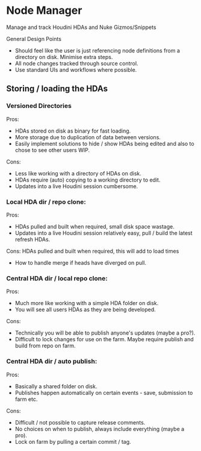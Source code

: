 # Node Manager
Manage and track Houdini HDAs and Nuke Gizmos/Snippets

General Design Points
- Should feel like the user is just referencing node definitions from a directory on disk. Minimise extra steps.
- All node changes tracked through source control.
- Use standard UIs and workflows where possible.


## Storing / loading the HDAs

### Versioned Directories
Pros:
- HDAs stored on disk as binary for fast loading.
- More storage due to duplication of data between versions.
- Easily implement solutions to hide / show HDAs being edited and also to chose to see other users WIP.

Cons:
- Less like working with a directory of HDAs on disk.
- HDAs require (auto) copying to a working directory to edit.
- Updates into a live Houdini session cumbersome.


### Local HDA dir / repo clone:
Pros:
- HDAs pulled and built when required, small disk space wastage.
- Updates into a live Houdini session relatively easy, pull / build the latest refresh HDAs.

Cons:
HDAs pulled and built when required, this will add to load times
  - How to handle merge if heads have diverged on pull.


### Central HDA dir / local repo clone:
Pros:
- Much more like working with a simple HDA folder on disk.
- You will see all users HDAs as they are being developed.

Cons:
- Technically you will be able to publish anyone's updates (maybe a pro?).
- Difficult to lock changes for use on the farm. Maybe require publish and build from repo on farm.

### Central HDA dir / auto publish:
Pros:
- Basically a shared folder on disk.
- Publishes happen automatically on certain events - save, submission to farm etc.

Cons:
- Difficult / not possible to capture release comments.
- No choices on when to publish, always include everything (maybe a pro).
- Lock on farm by pulling a certain commit / tag.